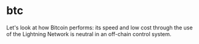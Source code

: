 # btc
Let's look at how Bitcoin performs: its speed and low cost through the use of the Lightning Network is neutral in an off-chain control system.
